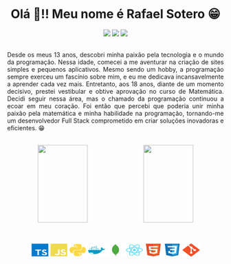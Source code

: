 <div align="center">
	<h1>Olá 👋!! Meu nome é Rafael Sotero 😁</h1>
	  <a href="https://www.instagram.com/rafsotero/" target="_blank"><img src="https://img.shields.io/badge/-Instagram-%23E4405F?style=for-the-badge&logo=instagram&logoColor=white" target="_blank"></a>
  <a href = "mailto:rafaeljesusabc2@gmail.com"><img src="https://img.shields.io/badge/-Gmail-%23333?style=for-the-badge&logo=gmail&logoColor=white" target="_blank"></a>
  <a href="https://www.linkedin.com/in/rafael-sotero-4b9869174/" target="_blank"><img src="https://img.shields.io/badge/-LinkedIn-%230077B5?style=for-the-badge&logo=linkedin&logoColor=white" target="_blank"></a> 
</div>

<br/>

<div align="justify">
	 <p> Desde os meus 13 anos, descobri minha paixão pela tecnologia e o mundo da programação. Nessa idade, comecei a me aventurar na criação de sites simples e pequenos aplicativos. Mesmo sendo um hobby, a programação sempre exerceu um fascínio sobre mim, e eu me dedicava incansavelmente a aprender cada vez mais. Entretanto, aos 18 anos, diante de um momento decisivo, prestei vestibular e obtive aprovação no curso de Matemática. Decidi seguir nessa área, mas o chamado da programação continuou a ecoar em meu coração. Foi então que percebi que poderia unir minha paixão pela matemática e minha habilidade na programação, tornando-me um desenvolvedor Full Stack comprometido em criar soluções inovadoras e eficientes. 😁</p>
</div>

<br/>

<div align="center" width="100vw">
  <img height="180em" width="48%" src="https://github-readme-stats.vercel.app/api?username=RafaelSotero-dev&show_icons=true&theme=tokyonight&include_all_commits=true&count_private=true"/>
  <img height="180em" width="48%" src="https://github-readme-stats.vercel.app/api/top-langs/?username=RafaelSotero-dev&layout=compact&langs_count=7&theme=tokyonight"/>
</div>
	
##
	
<div align="center" style="display: inline_block"><br>
	<img align="center" alt="Rafa-Ts" height="30" width="40" src="https://raw.githubusercontent.com/devicons/devicon/master/icons/typescript/typescript-plain.svg">
	<img align="center" alt="Rafa-Js" height="30" width="40" src="https://raw.githubusercontent.com/devicons/devicon/master/icons/javascript/javascript-plain.svg">
	<img align="center" alt="Rafa-Py" height="30" width="40" src="https://raw.githubusercontent.com/devicons/devicon/master/icons/python/python-plain.svg">
	<img align="center" alt="Rafa-Do" height="30" width="40" src="https://raw.githubusercontent.com/devicons/devicon/master/icons/docker/docker-plain.svg">
	<img align="center" alt="Rafa-Mg" height="30" width="40" src="https://raw.githubusercontent.com/devicons/devicon/master/icons/mongodb/mongodb-plain.svg">
	<img align="center" alt="Rafa-React" height="30" width="40" src="https://raw.githubusercontent.com/devicons/devicon/master/icons/react/react-original.svg">
	<img align="center" alt="Rafa-HTML" height="30" width="40" src="https://raw.githubusercontent.com/devicons/devicon/master/icons/html5/html5-original.svg">
	<img align="center" alt="Rafa-CSS" height="30" width="40" src="https://raw.githubusercontent.com/devicons/devicon/master/icons/css3/css3-original.svg">
	<img align="center" alt="Rafa-Git" height="30" width="40" src="https://raw.githubusercontent.com/devicons/devicon/master/icons/git/git-plain.svg">
</div>

<!--<div align="center"> 
 
  ![Snake animation](https://github.com/RafaelSotero-dev/RafaelSotero-dev/blob/output/github-contribution-grid-snake.svg)
 
</div>-->
